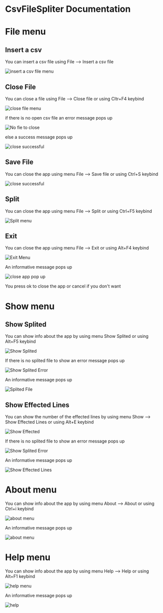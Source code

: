 # CsvFileSpliter Documentation

# File menu

## Insert a csv

You  can insert a csv file using File --> Insert a csv file

<p><img src="File/insert a csv.png" title = "insert a csv file menu"/></p>





## Close File

You can close a file using File --> Close file or using Cltr+F4 keybind

<p><img src="File/close file.png" title = "close file menu"/></p>

if there is no open csv file an error message pops up

<p><img src = "File/close file error.png" title="No fie to close"/></p>

else a success message pops up 

<p><img src="File/close file success.png" title="close successful"/></p>


## Save File

You can close the app using menu File --> Save file or using Ctrl+S keybind

<p><img src="File/save file.png" title="close successful"/></p>

## Split

You can close the app using menu File --> Split or using Ctrl+F5 keybind

<p><img src = "File/split menu.png" title="Split menu"/> </p>

## Exit

You can close the app using menu File --> Exit or using Alt+F4 keybind

<p><img src = "File/exit menu.png" title="Exit Menu"/> </p>

An informative message pops up

<p><img src ="File/exit menu pop up.png" title="close app pop up"/> </p>

You press ok to close the app or cancel if you don't want

# Show menu

## Show Splited

You can show info about the app by using menu Show Splited or using Alt+F5 keybind

<p><img src="Show/Show Splited.png" title="Show Splited"/></p>

If there is no splited file to show an error message pops up

<p><img src="Show/show splited error.png" title="Show Splited Error"/></p>

An informative message pops up

<p><img src="Show/splited file.png" title="Splited File"/></p>

## Show Effected Lines

You can show the number of the effected lines by using menu Show --> Show Effected Lines or using Alt+E keybind

<p><img src="Show/show effected.png" title="Show Effected"/></p>

If there is no splited file to show an error message pops up

<p><img src="Show/show splited error.png" title="Show Splited Error"/></p>

An informative message pops up

<p><img src="Show/show effected lines.png" title="Show Effected Lines"/></p>

# About menu

You can show info about the app by using menu About --> About or using Ctrl+i keybind

<p><img src="About/about menu.png" title="about menu"/></p>

An informative message pops up

<p><img src="About/about pop up.png" title="about menu"/></p> 

# Help menu

You can show info about the app by using menu Help --> Help or using Alt+F1 keybind

<p><img src="Help/help menu.png" title="help menu"/></p>


An informative message pops up

<p><img src="Help/help pop up.png" title="help"/></p> 
